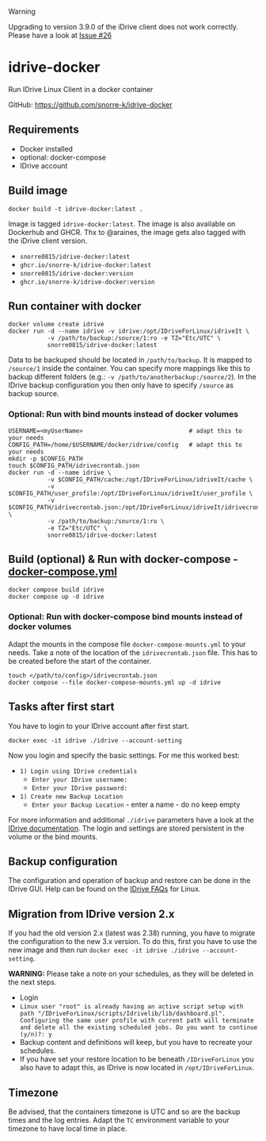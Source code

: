 > [!WARNING]
> Upgrading to version 3.9.0 of the iDrive client does not work correctly. Please have a look at [Issue #26](/../../issues/26)

# idrive-docker
Run IDrive Linux Client in a docker container

GitHub: https://github.com/snorre-k/idrive-docker

## Requirements
- Docker installed
- optional: docker-compose 
- IDrive account

## Build image
```shell
docker build -t idrive-docker:latest .
```
Image is tagged `idrive-docker:latest`. The image is also available on Dockerhub and GHCR. Thx to @araines, the image gets also tagged with the iDrive client version.
- `snorre0815/idrive-docker:latest`
- `ghcr.io/snorre-k/idrive-docker:latest`
- `snorre0815/idrive-docker:version`
- `ghcr.io/snorre-k/idrive-docker:version`

## Run container with docker
```shell
docker volume create idrive
docker run -d --name idrive -v idrive:/opt/IDriveForLinux/idriveIt \
           -v /path/to/backup:/source/1:ro -e TZ="Etc/UTC" \
           snorre0815/idrive-docker:latest
```
Data to be backuped should be located in `/path/to/backup`. It is mapped to `/source/1` inside the container. You can specify more mappings like this to backup different folders (e.g.: `-v /path/to/anotherbackup:/source/2`). In the IDrive backup configuration you then only have to specify `/source` as backup source.

### Optional: Run with bind mounts instead of docker volumes
```shell
USERNAME=<myUserName>                              # adapt this to your needs
CONFIG_PATH=/home/$USERNAME/docker/idrive/config   # adapt this to your needs
mkdir -p $CONFIG_PATH
touch $CONFIG_PATH/idrivecrontab.json
docker run -d --name idrive \
           -v $CONFIG_PATH/cache:/opt/IDriveForLinux/idriveIt/cache \
           -v $CONFIG_PATH/user_profile:/opt/IDriveForLinux/idriveIt/user_profile \
           -v $CONFIG_PATH/idrivecrontab.json:/opt/IDriveForLinux/idriveIt/idrivecrontab.json \
           -v /path/to/backup:/source/1:ro \
           -e TZ="Etc/UTC" \
           snorre0815/idrive-docker:latest
```

## Build (optional)  & Run with docker-compose - [docker-compose.yml](https://github.com/snorre-k/idrive-docker/blob/main/docker-compose.yml)
```shell
docker compose build idrive
docker compose up -d idrive
```

### Optional: Run with docker-compose bind mounts instead of docker volumes
Adapt the mounts in the compose file `docker-compose-mounts.yml` to your needs. Take a note of the location of the `idrivecrontab.json` file. This has to be created before the start of the container. 
```shell
touch </path/to/config>/idrivecrontab.json
docker compose --file docker-compose-mounts.yml up -d idrive
```

## Tasks after first start
You have to login to your IDrive account after first start.
```
docker exec -it idrive ./idrive --account-setting
```
Now you login and specify the basic settings. For me this worked best:
- `1) Login using IDrive credentials`
  - `Enter your IDrive username:`
  - `Enter your IDrive password:`
- `1) Create new Backup Location`
  - `Enter your Backup Location` - enter a name - do no keep empty

For more information and additional `./idrive` parameters have a look at the [IDrive documentation](https://www.idrive.com/readme).
The login and settings are stored persistent in the volume or the bind mounts.

## Backup configuration
The configuration and operation of backup and restore can be done in the IDrive GUI. Help can be found on the [IDrive FAQs](https://www.idrive.com/faq_linux#linuxWeb2) for Linux.

## Migration from IDrive version 2.x
If you had the old version 2.x (latest was 2.38) running, you have to migrate the configuration to the new 3.x version. To do this, first you have to use the new image and then run `docker exec -it idrive ./idrive --account-setting`.

__WARNING:__ Please take a note on your schedules, as they will be deleted in the next steps.
- Login
- `Linux user "root" is already having an active script setup with path "/IDriveForLinux/scripts/Idrivelib/lib/dashboard.pl".
Configuring the same user profile with current path will terminate and delete all the existing scheduled jobs. Do you want to continue (y/n)?: y`
- Backup content and definitions will keep, but you have to recreate your schedules.
- If you have set your restore location to be beneath `/IDriveForLinux` you also have to adapt this, as IDrive is now located in `/opt/IDriveForLinux`.

## Timezone
Be advised, that the containers timezone is UTC and so are the backup times and the log entries. Adapt the `TC` environment variable to your timezone to have local time in place.

